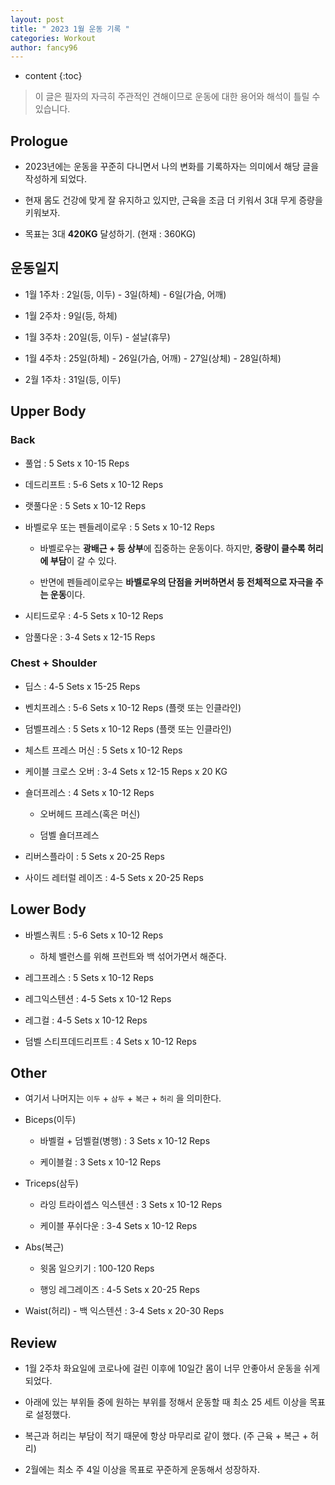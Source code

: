 ```yaml
---
layout: post
title: " 2023 1월 운동 기록 "
categories: Workout
author: fancy96
---
```

* content
{:toc}

> 이 글은 필자의 자극히 주관적인 견해이므로 운동에 대한 용어와 해석이 틀릴 수 있습니다.

## Prologue

* 2023년에는 운동을 꾸준히 다니면서 나의 변화를 기록하자는 의미에서 해당 글을 작성하게 되었다.

* 현재 몸도 건강에 맞게 잘 유지하고 있지만, 근육을 조금 더 키워서 3대 무게 증량을 키워보자.

* 목표는 3대 **420KG** 달성하기. (현재 : 360KG)

## 운동일지

* 1월 1주차 : 2일(등, 이두) - 3일(하체) - 6일(가슴, 어깨) 

* 1월 2주차 : 9일(등, 하체)

* 1월 3주차 : 20일(등, 이두) - 설날(휴무)

* 1월 4주차 : 25일(하체) - 26일(가슴, 어깨) - 27일(상체) - 28일(하체)

* 2월 1주차 : 31일(등, 이두)


## Upper Body

### Back

* 풀업 : 5 Sets x 10-15 Reps

* 데드리프트 : 5-6 Sets x 10-12 Reps

* 랫풀다운 : 5 Sets x 10-12 Reps

* 바벨로우 또는 펜들레이로우 : 5 Sets x 10-12 Reps

    * 바벨로우는 **광배근 + 등 상부**에 집중하는 운동이다. 하지만, **중량이 클수록 허리에 부담**이 갈 수 있다. 

    * 반면에 펜들레이로우는 **바벨로우의 단점을 커버하면서 등 전체적으로 자극을 주는 운동**이다. 

* 시티드로우 : 4-5 Sets x 10-12 Reps

* 암풀다운 : 3-4 Sets x 12-15 Reps


### Chest + Shoulder

* 딥스 : 4-5 Sets x 15-25 Reps

* 벤치프레스 : 5-6 Sets x 10-12 Reps (플랫 또는 인클라인)

* 덤벨프레스 : 5 Sets x 10-12 Reps (플랫 또는 인클라인)

* 체스트 프레스 머신 : 5 Sets x 10-12 Reps

* 케이블 크로스 오버 : 3-4 Sets x 12-15 Reps x 20 KG

* 숄더프레스 : 4 Sets x 10-12 Reps
    
    * 오버헤드 프레스(혹은 머신)

    * 덤벨 숄더프레스

* 리버스플라이 : 5 Sets x 20-25 Reps

* 사이드 레터럴 레이즈 : 4-5 Sets x 20-25 Reps


## Lower Body

* 바벨스쿼트 : 5-6 Sets x 10-12 Reps

    * 하체 밸런스를 위해 프런트와 백 섞어가면서 해준다.

* 레그프레스 : 5 Sets x 10-12 Reps

* 레그익스텐션 : 4-5 Sets x 10-12 Reps

* 레그컬 : 4-5 Sets x 10-12 Reps

* 덤벨 스티프데드리프트 : 4 Sets x 10-12 Reps

## Other

* 여기서 나머지는 `이두` + `삼두` + `복근` + `허리` 을 의미한다.

* Biceps(이두)

    * 바벨컬 + 덤벨컬(병행) : 3 Sets x 10-12 Reps

    * 케이블컬 : 3 Sets x 10-12 Reps

* Triceps(삼두)

    * 라잉 트라이셉스 익스텐션 : 3 Sets x 10-12 Reps

    * 케이블 푸쉬다운 : 3-4 Sets x 10-12 Reps

* Abs(복근)

    * 윗몸 일으키기 : 100-120 Reps

    * 행잉 레그레이즈 : 4-5 Sets x 20-25 Reps

* Waist(허리) - 백 익스텐션 : 3-4 Sets x 20-30 Reps

## Review

* 1월 2주차 화요일에 코로나에 걸린 이후에 10일간 몸이 너무 안좋아서 운동을 쉬게 되었다.

* 아래에 있는 부위들 중에 원하는 부위를 정해서 운동할 때 최소 25 세트 이상을 목표로 설정했다.

* 복근과 허리는 부담이 적기 때문에 항상 마무리로 같이 했다. (주 근육 + 복근 + 허리)

* 2월에는 최소 주 4일 이상을 목표로 꾸준하게 운동해서 성장하자.